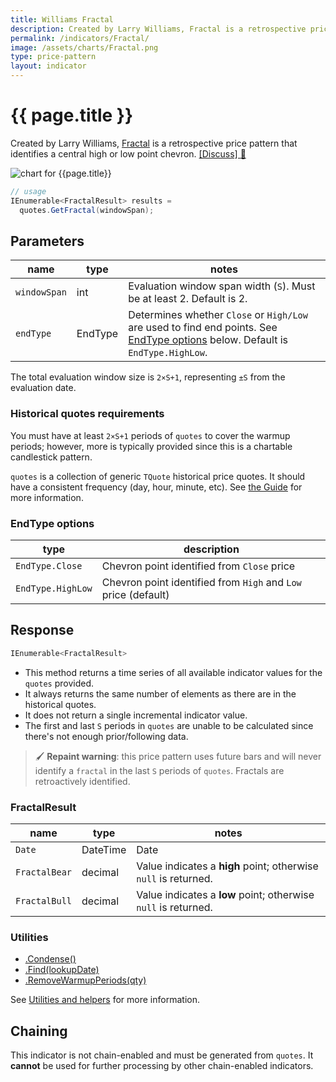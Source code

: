 ```yaml
---
title: Williams Fractal
description: Created by Larry Williams, Fractal is a retrospective price pattern that identifies a central high or low point chevron.
permalink: /indicators/Fractal/
image: /assets/charts/Fractal.png
type: price-pattern
layout: indicator
---
```


# {{ page.title }}

Created by Larry Williams, [Fractal](https://www.investopedia.com/terms/f/fractal.asp) is a retrospective price pattern that identifies a central high or low point chevron.
[[Discuss] :speech_balloon:]({{site.github.repository_url}}/discussions/255 "Community discussion about this indicator")

![chart for {{page.title}}]({{site.baseurl}}{{page.image}})

```csharp
// usage
IEnumerable<FractalResult> results =
  quotes.GetFractal(windowSpan);
```

## Parameters

| name | type | notes
| -- |-- |--
| `windowSpan` | int | Evaluation window span width (`S`).  Must be at least 2.  Default is 2.
| `endType` | EndType | Determines whether `Close` or `High/Low` are used to find end points.  See [EndType options](#endtype-options) below.  Default is `EndType.HighLow`.

The total evaluation window size is `2×S+1`, representing `±S` from the evaluation date.

### Historical quotes requirements

You must have at least `2×S+1` periods of `quotes` to cover the warmup periods; however, more is typically provided since this is a chartable candlestick pattern.

`quotes` is a collection of generic `TQuote` historical price quotes.  It should have a consistent frequency (day, hour, minute, etc).  See [the Guide]({{site.baseurl}}/guide/#historical-quotes) for more information.

### EndType options

| type | description
|-- |--
| `EndType.Close` | Chevron point identified from `Close` price
| `EndType.HighLow` | Chevron point identified from `High` and `Low` price (default)

## Response

```csharp
IEnumerable<FractalResult>
```

- This method returns a time series of all available indicator values for the `quotes` provided.
- It always returns the same number of elements as there are in the historical quotes.
- It does not return a single incremental indicator value.
- The first and last `S` periods in `quotes` are unable to be calculated since there's not enough prior/following data.

> :paintbrush: **Repaint warning**: this price pattern uses future bars and will never identify a `fractal` in the last `S` periods of `quotes`.  Fractals are retroactively identified.

### FractalResult

| name | type | notes
| -- |-- |--
| `Date` | DateTime | Date
| `FractalBear` | decimal | Value indicates a **high** point; otherwise `null` is returned.
| `FractalBull` | decimal | Value indicates a **low** point; otherwise `null` is returned.

### Utilities

- [.Condense()]({{site.baseurl}}/utilities#condense)
- [.Find(lookupDate)]({{site.baseurl}}/utilities#find-indicator-result-by-date)
- [.RemoveWarmupPeriods(qty)]({{site.baseurl}}/utilities#remove-warmup-periods)

See [Utilities and helpers]({{site.baseurl}}/utilities#utilities-for-indicator-results) for more information.

## Chaining

This indicator is not chain-enabled and must be generated from `quotes`.  It **cannot** be used for further processing by other chain-enabled indicators.
